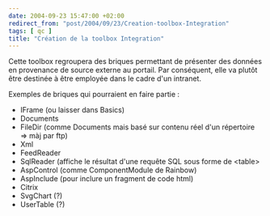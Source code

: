 ```yaml
---
date: 2004-09-23 15:47:00 +02:00
redirect_from: "post/2004/09/23/Creation-toolbox-Integration"
tags: [ qc ]
title: "Création de la toolbox Integration"
---
```


Cette toolbox regroupera des briques permettant de présenter des données en
provenance de source externe au portail. Par conséquent, elle va plutôt être
destinée à être employée dans le cadre d'un intranet.

Exemples de briques qui pourraient en faire partie :

* IFrame (ou laisser dans Basics)
* Documents
* FileDir (comme Documents mais basé sur contenu réel d'un répertoire =>
màj par ftp)
* Xml
* FeedReader
* SqlReader (affiche le résultat d'une requête SQL sous forme de
&lt;table&gt;
* AspControl (comme ComponentModule de Rainbow)
* AspInclude (pour inclure un fragment de code html)
* Citrix
* SvgChart (?)
* UserTable (?)
